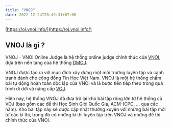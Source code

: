 ```yaml
---
title: "VNOJ"
date: 2022-12-24T20:49:31+07:00
---
```


[https://oj.vnoi.info/](https://oj.vnoi.info/)

## VNOJ là gì ?

VNOJ - VNOI Online Judge là hệ thống online judge chính thức của [VNOI](https://team.vnoi.info/), dựa trên nền tảng của hệ thống [DMOJ](https://dmoj.ca/).

VNOJ được tạo ra với mục đích xây dựng một môi trường luyện tập và cạnh tranh dành cho cộng đồng Tin Học Việt Nam. VNOJ là một hệ thống chấm bài tự động hoàn toàn độc lập của VNOI và là bước tiến tiếp theo trong quá trình di dời và nâng cấp [VOJ](https://vn.spoj.com/).

Hiện nay, hệ thống VNOJ đã đưa trở lại kho bài tập rộng lớn từ hệ thống cũ VOJ (bao gồm các đề thi Học Sinh Giỏi Quốc Gia, ACM-ICPC, ... qua các năm). Kho bài tập này sẽ được cập nhật thường xuyên với những bài tập mới từ các kì thi, trong đó có những kì thi luyện tập trên VNOJ và những đề thi chính thức của VNOI.
